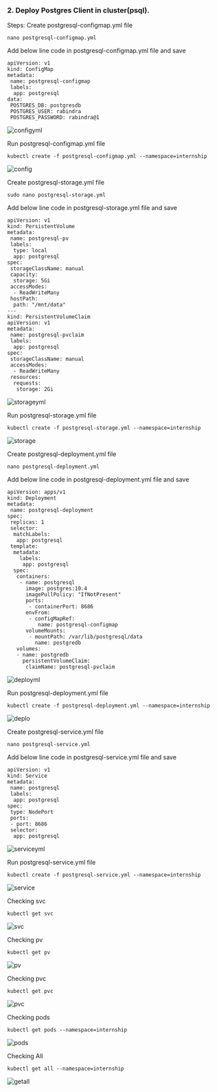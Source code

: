 ### 2. Deploy Postgres Client in cluster(psql).
Steps:
Create postgresql-configmap.yml file <br/>
```
nano postgresql-configmap.yml
```
Add below line code in postgresql-configmap.yml file and save<br/>
```
apiVersion: v1
kind: ConfigMap
metadata:
 name: postgresql-configmap
 labels:
  app: postgresql
data:
 POSTGRES_DB: postgresdb
 POSTGRES_USER: rabindra
 POSTGRES_PASSWORD: rabindra@1
```
![configyml](https://user-images.githubusercontent.com/53372486/143779508-cbfe678b-f483-453b-bb9d-6dc287e66a61.png)<br/>

Run postgresql-configmap.yml file<br/>
```
kubectl create -f postgresql-configmap.yml --namespace=internship
```
![config](https://user-images.githubusercontent.com/53372486/143779522-a32334cc-5f98-447d-8ec7-588ba65feda4.png)<br/>

Create postgresql-storage.yml file<br/>
```
sudo nano postgresql-storage.yml
```
Add below line code in postgresql-storage.yml file and save<br/>
```
apiVersion: v1
kind: PersistentVolume
metadata:
 name: postgresql-pv
 labels:
  type: local
  app: postgresql
spec:
 storageClassName: manual
 capacity:
  storage: 5Gi
 accessModes:
  - ReadWriteMany
 hostPath:
  path: "/mnt/data"
---
kind: PersistentVolumeClaim
apiVersion: v1
metadata:
 name: postgresql-pvclaim
 labels:
  app: postgresql
spec:
 storageClassName: manual
 accessModes:
  - ReadWriteMany
 resources:
  requests:
   storage: 2Gi
```
![storageyml](https://user-images.githubusercontent.com/53372486/143779519-5b6dffa6-bba2-44eb-bea7-2a54f198b807.png)<br/>

Run postgresql-storage.yml file<br/>
```
kubectl create -f postgresql-storage.yml --namespace=internship
```
![storage](https://user-images.githubusercontent.com/53372486/143779518-551b236c-395b-4758-857d-b55433cbfab6.png)<br/>

Create postgresql-deployment.yml file<br/>
```
nano postgresql-deployment.yml
```
Add below line code in postgresql-deployment.yml file and save<br/>
```
apiVersion: apps/v1 
kind: Deployment
metadata:
 name: postgresql-deployment
spec:
 replicas: 1
 selector:
  matchLabels:
   app: postgresql
 template:
  metadata:
    labels:
     app: postgresql
  spec:
   containers:
    - name: postgresql
      image: postgres:10.4
      imagePullPolicy: "IfNotPresent"
      ports:
       - containerPort: 8686
      envFrom:
       - configMapRef:
          name: postgresql-configmap
      volumeMounts:
       - mountPath: /var/lib/postgresql/data
         name: postgredb
   volumes:
   - name: postgredb
     persistentVolumeClaim:
      claimName: postgresql-pvclaim
```
![deployml](https://user-images.githubusercontent.com/53372486/143779510-f20ff592-64d3-44e2-87aa-dc278f1d79a4.png)<br/>

Run postgresql-deployment.yml file
```
kubectl create -f postgresql-deployment.yml --namespace=internship
```
![deplo](https://user-images.githubusercontent.com/53372486/143779509-cde6dc52-1d02-4cd3-ab91-81a3b1d59af8.png)<br/>

Create postgresql-service.yml file<br/>
```
nano postgresql-service.yml
```
Add below line code in postgresql-service.yml file and save<br/>
```
apiVersion: v1
kind: Service
metadata:
 name: postgresql
 labels:
  app: postgresql
spec:
 type: NodePort
 ports:
 - port: 8686
 selector:
  app: postgresql
```
![serviceyml](https://user-images.githubusercontent.com/53372486/143779517-ac24c212-5082-4cff-927a-704bafc9e521.png)<br/>

Run postgresql-service.yml file
```
kubectl create -f postgresql-service.yml --namespace=internship
```
![service](https://user-images.githubusercontent.com/53372486/143779516-7d55d981-f2ac-48ab-91ab-221f030c0196.png)<br/>

Checking svc <br/>
```
kubectl get svc
```
![svc](https://user-images.githubusercontent.com/53372486/143779521-bbdb3219-697b-4d89-ae08-394aaed09086.png)<br/>

Checking pv<br/>
```
kubectl get pv
```
![pv](https://user-images.githubusercontent.com/53372486/143779513-c5e2c656-b6fa-4057-b673-6594575fa634.png)<br/>

Checking pvc <br/>
```
kubectl get pvc
```
![pvc](https://user-images.githubusercontent.com/53372486/143779515-2b9b5c31-67ab-4d79-b276-4d5f7d29ac64.png)<br/>

Checking pods<br/>
```
kubectl get pods --namespace=internship
```
![pods](https://user-images.githubusercontent.com/53372486/143779512-a94f52fa-5973-4980-96e9-c83e5a4c8f37.png)<br/>

Checking All<br/>
```
kubectl get all --namespace=internship
```
![getall](https://user-images.githubusercontent.com/53372486/143779511-1c767c09-e142-478e-9fc3-ed819e9af0d0.png)<br/>











